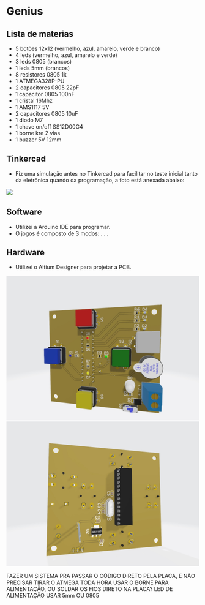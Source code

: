 # Genius

## Lista de materias
- 5 botões 12x12 (vermelho, azul, amarelo, verde e branco)
- 4 leds (vermelho, azul, amarelo e verde)
- 3 leds 0805 (brancos)
- 1 leds 5mm (brancos)
- 8 resistores 0805 1k
- 1 ATMEGA328P-PU
- 2 capacitores 0805 22pF
- 1 capacitor 0805 100nF
- 1 cristal 16Mhz
- 1 AMS1117 5V
- 2 capacitores 0805 10uF
- 1 diodo M7
- 1 chave on/off SS12D00G4
- 1 borne kre 2 vias
- 1 buzzer 5V 12mm

## Tinkercad
- Fiz uma simulação antes no Tinkercad para facilitar no teste inicial tanto da eletrônica quando da programação, a foto está anexada abaixo:

![](tinkercad_genius.jpg)

## Software
- Utilizei a Arduino IDE para programar.
- O jogos é composto de 3 modos:
.
.
.

## Hardware
- Utilizei o Altium Designer para projetar a PCB.

![](top_genius.jpg)
![](bottom_genius.jpg)

FAZER UM SISTEMA PRA PASSAR O CÓDIGO DIRETO PELA PLACA, E NÃO PRECISAR TIRAR O ATMEGA TODA HORA
USAR O BORNE PARA ALIMENTAÇÃO, OU SOLDAR OS FIOS DIRETO NA PLACA?
LED DE ALIMENTAÇÃO USAR 5mm OU 0805